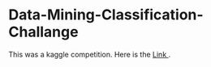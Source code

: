 # Data-Mining-Classification-Challange
This was a kaggle competition. Here is the <a href="https://www.kaggle.com/c/iiitddmgassignment2/overview"> Link </a>.
